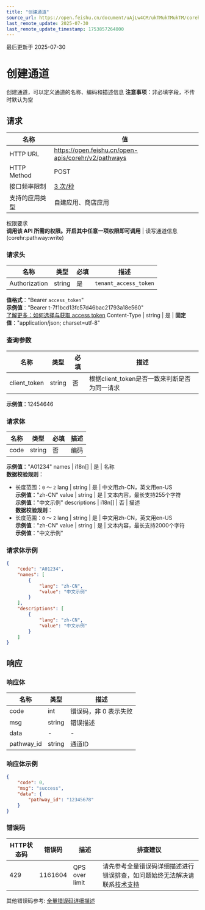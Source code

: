 ```yaml
---
title: "创建通道"
source_url: https://open.feishu.cn/document/uAjLw4CM/ukTMukTMukTM/corehr-v2/pathway/create
last_remote_update: 2025-07-30
last_remote_update_timestamp: 1753857264000
---
```

最后更新于 2025-07-30

# 创建通道

创建通道，可以定义通道的名称、编码和描述信息
**注意事项**：非必填字段，不传时默认为空

## 请求
名称 | 值
---|---
HTTP URL | https://open.feishu.cn/open-apis/corehr/v2/pathways
HTTP Method | POST
接口频率限制 | [3 次/秒](https://open.feishu.cn/document/ukTMukTMukTM/uUzN04SN3QjL1cDN)
支持的应用类型 | 自建应用、商店应用
权限要求  
            **调用该 API 所需的权限。开启其中任意一项权限即可调用** | 读写通道信息(corehr:pathway:write)

### 请求头

名称 | 类型 | 必填 | 描述
--- | --- | --- | ---
Authorization | string | 是 | `tenant_access_token`  
**值格式**："Bearer `access_token`"  
**示例值**："Bearer t-7f1bcd13fc57d46bac21793a18e560"  
[了解更多：如何选择与获取 access token](https://open.feishu.cn/document/uAjLw4CM/ugTN1YjL4UTN24CO1UjN/trouble-shooting/how-to-choose-which-type-of-token-to-use)
Content-Type | string | 是 | **固定值**："application/json; charset=utf-8"

### 查询参数

名称 | 类型 | 必填 | 描述
--- | --- | --- | ---
client_token | string | 否 | 根据client_token是否一致来判断是否为同一请求  
**示例值**：12454646

### 请求体

名称 | 类型 | 必填 | 描述
--- | --- | --- | ---
code | string | 否 | 编码  
**示例值**："A01234"
names | i18n\[\] | 是 | 名称  
**数据校验规则**：  
- 长度范围：`0` ～ `2`
lang | string | 是 | 中文用zh-CN，英文用en-US  
**示例值**："zh-CN"
value | string | 是 | 文本内容，最长支持255个字符  
**示例值**："中文示例"
descriptions | i18n\[\] | 否 | 描述  
**数据校验规则**：  
- 长度范围：`0` ～ `2`
lang | string | 是 | 中文用zh-CN，英文用en-US  
**示例值**："zh-CN"
value | string | 是 | 文本内容，最长支持2000个字符  
**示例值**："中文示例"

### 请求体示例
```json
{
    "code": "A01234",
    "names": [
        {
            "lang": "zh-CN",
            "value": "中文示例"
        }
    ],
    "descriptions": [
        {
            "lang": "zh-CN",
            "value": "中文示例"
        }
    ]
}
```

## 响应

### 响应体

名称 | 类型 | 描述
--- | --- | ---
code | int | 错误码，非 0 表示失败
msg | string | 错误描述
data | \- | \-
pathway_id | string | 通道ID

### 响应体示例
```json
{
    "code": 0,
    "msg": "success",
    "data": {
        "pathway_id": "12345678"
    }
}
```

### 错误码

HTTP状态码 | 错误码 | 描述 | 排查建议
--- | --- | --- | ---
429 | 1161604 | QPS over limit | 请先参考全量错误码详细描述进行错误排查，如问题始终无法解决请联系[技术支持](https://applink.feishu.cn/TLJpeNdW)

其他错误码参考: [全量错误码详细描述](/document-mod/index?fullPath=%2FuAjLw4CM%2FukTMukTMukTM%2Fcorehr-v2%2Fpathway%2Fpathway-errorcodes)
